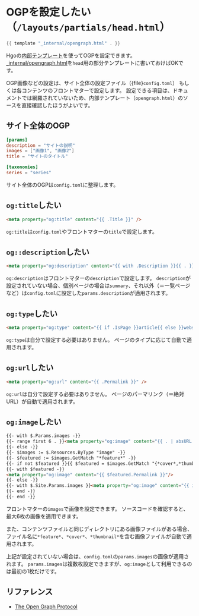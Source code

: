 # OGPを設定したい（``/layouts/partials/head.html``）

```go
{{ template "_internal/opengraph.html" . }}
```

Hgoの[内部テンプレート](https://gohugo.io/templates/internal/)を使ってOGPを設定できます。
[_internal/opengraph.html](https://github.com/gohugoio/hugo/blob/aster/tpl/tplimpl/embedded/templates/opengraph.html)を``head``用の部分テンプレートに書いておけばOKです。

OGP画像などの設定は、サイト全体の設定ファイル（{file}`config.toml`）
もしくは各コンテンツのフロントマターで設定します。
設定できる項目は、ドキュメントでは網羅されていないため、内部テンプレート（``opengraph.html``）のソースを直接確認したほうがよいです。

## サイト全体のOGP

```toml
[params]
description = "サイトの説明"
images = ["画像1", "画像2"]
title = "サイトのタイトル"

[taxonomies]
series = "series"
```

サイト全体のOGPは``config.toml``に整理します。

## ``og:title``したい

```html
<meta property="og:title" content="{{ .Title }}" />
```

``og:title``は``config.toml``やフロントマターの``title``で設定します。

## ``og::description``したい

```html
<meta property="og:description" content="{{ with .Description }}{{ . }}{{ else }}{if .IsPage}}{{ .Summary }}{{ else }}{{ with .Site.Params.description }}{{ . }}{{ end }}{{ end }}{{ end }}" />
```

``og:description``はフロントマターの``description``で設定します。
``description``が設定されていない場合、個別ページの場合は``summary``、それ以外（＝一覧ページなど）は``config.toml``に設定した``params.description``が適用されます。

## ``og:type``したい

```html
<meta property="og:type" content="{{ if .IsPage }}article{{ else }}website{{ end }}" />
```

``og:type``は自分で設定する必要はありません。
ページのタイプに応じて自動で適用されます。

## ``og:url``したい

```html
<meta property="og:url" content="{{ .Permalink }}" />
```

``og:url``は自分で設定する必要はありません。
ページのパーマリンク（＝絶対URL）が自動で適用されます。

## ``og:image``したい

```html
{{- with $.Params.images -}}
{{- range first 6 . }}<meta property="og:image" content="{{ . | absURL }}" />{{ end -}}
{{- else -}}
{{- $images := $.Resources.ByType "image" -}}
{{- $featured := $images.GetMatch "*feature*" -}}
{{- if not $featured }}{{ $featured = $images.GetMatch "{*cover*,*thumbnail*}" }}{{ end -}}
{{- with $featured -}}
<meta property="og:image" content="{{ $featured.Permalink }}"/>
{{- else -}}
{{- with $.Site.Params.images }}<meta property="og:image" content="{{ index . 0 | absURL }}"/>{{ end -}}
{{- end -}}
{{- end -}}
```

フロントマターの``images``で画像を設定できます。
ソースコードを確認すると、最大6枚の画像を適用できます。

また、コンテンツファイルと同じディレクトリにある画像ファイルがある場合、
ファイル名に``*feature*``、``*cover*``、``*thumbnail*``を含む画像ファイルが自動で適用されます。

上記が設定されていない場合は、``config.toml``の``params.images``の画像が適用されます。
``params.images``は複数枚設定できますが、``og:image``として利用できるのは最初の1枚だけです。

## リファレンス



- [The Open Graph Protocol](https://ogp.me/)
